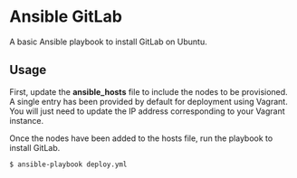 # Ansible GitLab

A basic Ansible playbook to install GitLab on Ubuntu.

## Usage

First, update the **ansible_hosts** file to include the nodes to be provisioned. A single entry has been provided by default for deployment using Vagrant. You will just need to update the IP address corresponding to your Vagrant instance.

Once the nodes have been added to the hosts file, run the playbook to install GitLab.

    $ ansible-playbook deploy.yml

